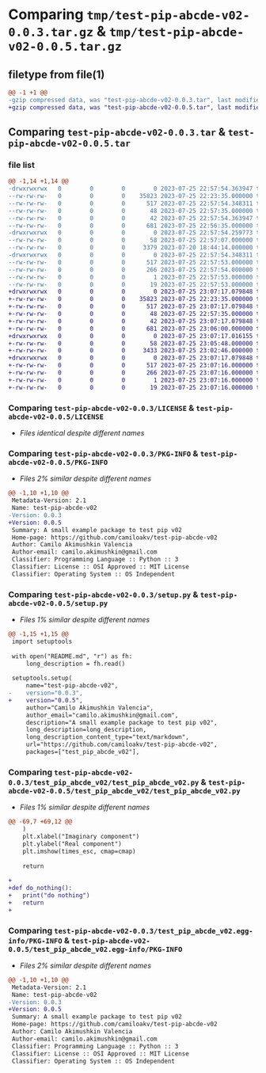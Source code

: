 # Comparing `tmp/test-pip-abcde-v02-0.0.3.tar.gz` & `tmp/test-pip-abcde-v02-0.0.5.tar.gz`

## filetype from file(1)

```diff
@@ -1 +1 @@
-gzip compressed data, was "test-pip-abcde-v02-0.0.3.tar", last modified: Tue Jul 25 22:57:54 2023, max compression
+gzip compressed data, was "test-pip-abcde-v02-0.0.5.tar", last modified: Tue Jul 25 23:07:17 2023, max compression
```

## Comparing `test-pip-abcde-v02-0.0.3.tar` & `test-pip-abcde-v02-0.0.5.tar`

### file list

```diff
@@ -1,14 +1,14 @@
-drwxrwxrwx   0        0        0        0 2023-07-25 22:57:54.363947 test-pip-abcde-v02-0.0.3/
--rw-rw-rw-   0        0        0    35823 2023-07-25 22:23:35.000000 test-pip-abcde-v02-0.0.3/LICENSE
--rw-rw-rw-   0        0        0      517 2023-07-25 22:57:54.348311 test-pip-abcde-v02-0.0.3/PKG-INFO
--rw-rw-rw-   0        0        0       48 2023-07-25 22:57:35.000000 test-pip-abcde-v02-0.0.3/README.md
--rw-rw-rw-   0        0        0       42 2023-07-25 22:57:54.363947 test-pip-abcde-v02-0.0.3/setup.cfg
--rw-rw-rw-   0        0        0      681 2023-07-25 22:56:35.000000 test-pip-abcde-v02-0.0.3/setup.py
-drwxrwxrwx   0        0        0        0 2023-07-25 22:57:54.259773 test-pip-abcde-v02-0.0.3/test_pip_abcde_v02/
--rw-rw-rw-   0        0        0       58 2023-07-25 22:57:07.000000 test-pip-abcde-v02-0.0.3/test_pip_abcde_v02/__init__.py
--rw-rw-rw-   0        0        0     3379 2023-07-20 18:44:14.000000 test-pip-abcde-v02-0.0.3/test_pip_abcde_v02/test_pip_abcde_v02.py
-drwxrwxrwx   0        0        0        0 2023-07-25 22:57:54.348311 test-pip-abcde-v02-0.0.3/test_pip_abcde_v02.egg-info/
--rw-rw-rw-   0        0        0      517 2023-07-25 22:57:53.000000 test-pip-abcde-v02-0.0.3/test_pip_abcde_v02.egg-info/PKG-INFO
--rw-rw-rw-   0        0        0      266 2023-07-25 22:57:54.000000 test-pip-abcde-v02-0.0.3/test_pip_abcde_v02.egg-info/SOURCES.txt
--rw-rw-rw-   0        0        0        1 2023-07-25 22:57:53.000000 test-pip-abcde-v02-0.0.3/test_pip_abcde_v02.egg-info/dependency_links.txt
--rw-rw-rw-   0        0        0       19 2023-07-25 22:57:53.000000 test-pip-abcde-v02-0.0.3/test_pip_abcde_v02.egg-info/top_level.txt
+drwxrwxrwx   0        0        0        0 2023-07-25 23:07:17.079848 test-pip-abcde-v02-0.0.5/
+-rw-rw-rw-   0        0        0    35823 2023-07-25 22:23:35.000000 test-pip-abcde-v02-0.0.5/LICENSE
+-rw-rw-rw-   0        0        0      517 2023-07-25 23:07:17.079848 test-pip-abcde-v02-0.0.5/PKG-INFO
+-rw-rw-rw-   0        0        0       48 2023-07-25 22:57:35.000000 test-pip-abcde-v02-0.0.5/README.md
+-rw-rw-rw-   0        0        0       42 2023-07-25 23:07:17.079848 test-pip-abcde-v02-0.0.5/setup.cfg
+-rw-rw-rw-   0        0        0      681 2023-07-25 23:06:00.000000 test-pip-abcde-v02-0.0.5/setup.py
+drwxrwxrwx   0        0        0        0 2023-07-25 23:07:17.016155 test-pip-abcde-v02-0.0.5/test_pip_abcde_v02/
+-rw-rw-rw-   0        0        0       58 2023-07-25 23:05:48.000000 test-pip-abcde-v02-0.0.5/test_pip_abcde_v02/__init__.py
+-rw-rw-rw-   0        0        0     3433 2023-07-25 23:02:46.000000 test-pip-abcde-v02-0.0.5/test_pip_abcde_v02/test_pip_abcde_v02.py
+drwxrwxrwx   0        0        0        0 2023-07-25 23:07:17.079848 test-pip-abcde-v02-0.0.5/test_pip_abcde_v02.egg-info/
+-rw-rw-rw-   0        0        0      517 2023-07-25 23:07:16.000000 test-pip-abcde-v02-0.0.5/test_pip_abcde_v02.egg-info/PKG-INFO
+-rw-rw-rw-   0        0        0      266 2023-07-25 23:07:16.000000 test-pip-abcde-v02-0.0.5/test_pip_abcde_v02.egg-info/SOURCES.txt
+-rw-rw-rw-   0        0        0        1 2023-07-25 23:07:16.000000 test-pip-abcde-v02-0.0.5/test_pip_abcde_v02.egg-info/dependency_links.txt
+-rw-rw-rw-   0        0        0       19 2023-07-25 23:07:16.000000 test-pip-abcde-v02-0.0.5/test_pip_abcde_v02.egg-info/top_level.txt
```

### Comparing `test-pip-abcde-v02-0.0.3/LICENSE` & `test-pip-abcde-v02-0.0.5/LICENSE`

 * *Files identical despite different names*

### Comparing `test-pip-abcde-v02-0.0.3/PKG-INFO` & `test-pip-abcde-v02-0.0.5/PKG-INFO`

 * *Files 2% similar despite different names*

```diff
@@ -1,10 +1,10 @@
 Metadata-Version: 2.1
 Name: test-pip-abcde-v02
-Version: 0.0.3
+Version: 0.0.5
 Summary: A small example package to test pip v02
 Home-page: https://github.com/camiloakv/test-pip-abcde-v02
 Author: Camilo Akimushkin Valencia
 Author-email: camilo.akimushkin@gmail.com
 Classifier: Programming Language :: Python :: 3
 Classifier: License :: OSI Approved :: MIT License
 Classifier: Operating System :: OS Independent
```

### Comparing `test-pip-abcde-v02-0.0.3/setup.py` & `test-pip-abcde-v02-0.0.5/setup.py`

 * *Files 1% similar despite different names*

```diff
@@ -1,15 +1,15 @@
 import setuptools
 
 with open("README.md", "r") as fh:
     long_description = fh.read()
 
 setuptools.setup(
     name="test-pip-abcde-v02",
-    version="0.0.3",
+    version="0.0.5",
     author="Camilo Akimushkin Valencia",
     author_email="camilo.akimushkin@gmail.com",
     description="A small example package to test pip v02",
     long_description=long_description,
     long_description_content_type="text/markdown",
     url="https://github.com/camiloakv/test-pip-abcde-v02",
     packages=["test_pip_abcde_v02"],
```

### Comparing `test-pip-abcde-v02-0.0.3/test_pip_abcde_v02/test_pip_abcde_v02.py` & `test-pip-abcde-v02-0.0.5/test_pip_abcde_v02/test_pip_abcde_v02.py`

 * *Files 1% similar despite different names*

```diff
@@ -69,7 +69,12 @@
 	)
 	plt.xlabel("Imaginary component")
 	plt.ylabel("Real component")
 	plt.imshow(times_esc, cmap=cmap)
 
 	return
 
+
+def do_nothing():
+	print("do nothing")
+	return
+
```

### Comparing `test-pip-abcde-v02-0.0.3/test_pip_abcde_v02.egg-info/PKG-INFO` & `test-pip-abcde-v02-0.0.5/test_pip_abcde_v02.egg-info/PKG-INFO`

 * *Files 2% similar despite different names*

```diff
@@ -1,10 +1,10 @@
 Metadata-Version: 2.1
 Name: test-pip-abcde-v02
-Version: 0.0.3
+Version: 0.0.5
 Summary: A small example package to test pip v02
 Home-page: https://github.com/camiloakv/test-pip-abcde-v02
 Author: Camilo Akimushkin Valencia
 Author-email: camilo.akimushkin@gmail.com
 Classifier: Programming Language :: Python :: 3
 Classifier: License :: OSI Approved :: MIT License
 Classifier: Operating System :: OS Independent
```

